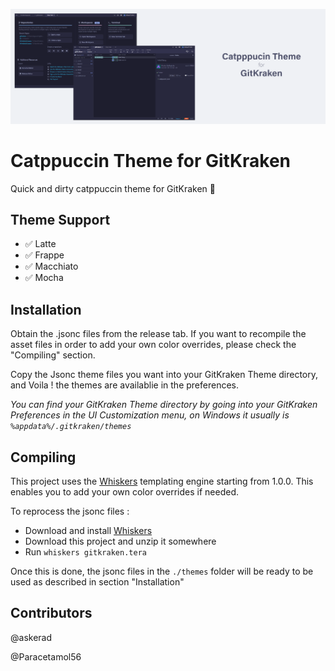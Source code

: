 ![alt](./assets/banner.png)

# Catppuccin Theme for GitKraken

Quick and dirty catppuccin theme for GitKraken 🤷

## Theme Support

- ✅ Latte
- ✅ Frappe
- ✅ Macchiato
- ✅ Mocha

## Installation

Obtain the .jsonc files from the release tab. If you want to recompile the asset files in order to add your own color overrides, please check the "Compiling" section.

Copy the Jsonc theme files you want into your GitKraken Theme directory, and Voila ! the themes are availablie in the preferences.

_You can find your GitKraken Theme directory by going into your GitKraken Preferences in the UI Customization menu, on Windows it usually is `%appdata%/.gitkraken/themes`_

## Compiling

This project uses the [Whiskers](https://github.com/catppuccin/whiskers) templating engine starting from 1.0.0. This enables you to add your own color overrides if needed.

To reprocess the jsonc files :

- Download and install [Whiskers](https://github.com/catppuccin/whiskers)
- Download this project and unzip it somewhere
- Run `whiskers gitkraken.tera`

Once this is done, the jsonc files in the `./themes` folder will be ready to be used as described in section "Installation"

## Contributors

@askerad

@Paracetamol56
